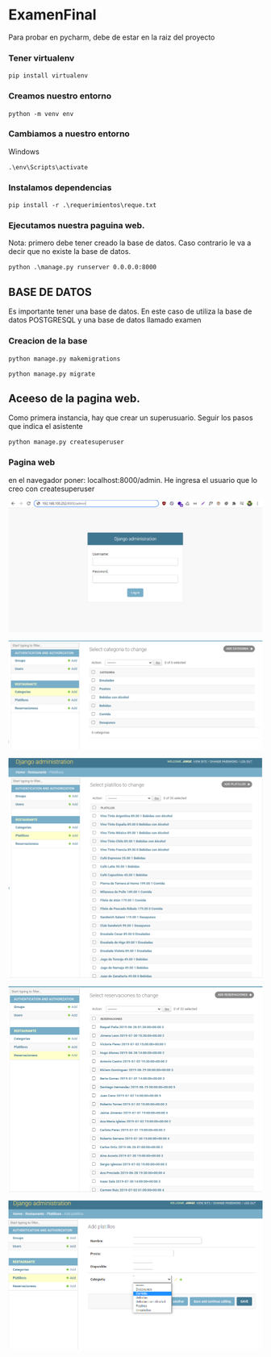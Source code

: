 # ExamenFinal

Para probar en pycharm, debe de estar en la raiz del proyecto

### Tener virtualenv
```
pip install virtualenv
```
### Creamos nuestro entorno
```
python -m venv env
```
### Cambiamos a nuestro entorno
Windows
```
.\env\Scripts\activate
```
### Instalamos dependencias
```
pip install -r .\requerimientos\reque.txt
```
### Ejecutamos nuestra paguina web.
Nota: primero debe tener creado la base de datos. Caso contrario le va a decir que no existe la base de datos.
```
python .\manage.py runserver 0.0.0.0:8000
```

## BASE DE DATOS
Es importante tener una base de datos. En este caso de utiliza la base de datos POSTGRESQL y una base de datos llamado examen

### Creacion de la base
```
python manage.py makemigrations
```

```
python manage.py migrate
```

## Aceeso de la pagina web.
Como primera instancia, hay que crear un superusuario. Seguir los pasos que indica el asistente
```
python manage.py createsuperuser
```

### Pagina web
en el navegador poner: localhost:8000/admin. He ingresa el usuario que lo creo con createsuperuser

![alt text](resources/imgLogin.png)

![alt text](resources/img1.png)

![alt text](resources/img2.png)

![alt text](resources/img3.png)

![alt text](resources/img4.png)
